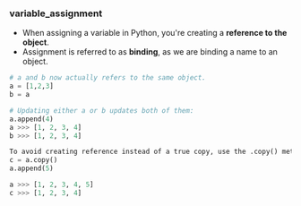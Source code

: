 ### variable_assignment
- When assigning a variable in Python, you're creating a **reference to the object**.
- Assignment is referred to as **binding**, as we are binding a name to an object.
```py
# a and b now actually refers to the same object. 
a = [1,2,3]
b = a

# Updating either a or b updates both of them:
a.append(4)
a >>> [1, 2, 3, 4]
b >>> [1, 2, 3, 4]

To avoid creating reference instead of a true copy, use the .copy() method.
c = a.copy()
a.append(5)

a >>> [1, 2, 3, 4, 5]
c >>> [1, 2, 3, 4]
```
